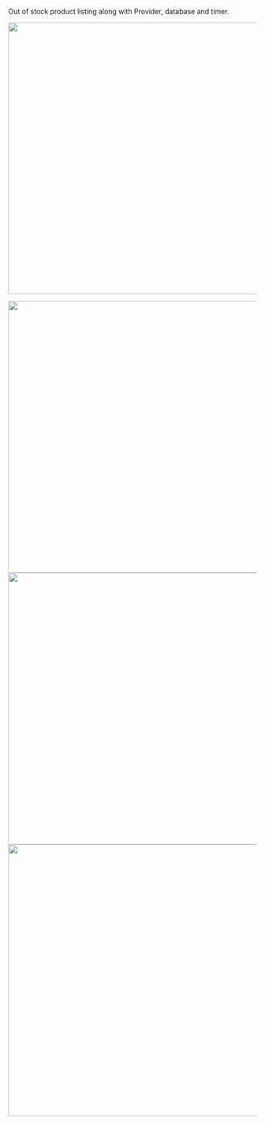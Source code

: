 

Out of stock product listing along with Provider, database and timer.

<img src="https://user-images.githubusercontent.com/111557931/214486584-f72e426b-bf85-4121-8275-fabcc03271f6.mp4" style=" height:550; " data-target="animated-image.originalImage">

<img src="https://user-images.githubusercontent.com/111557931/214486593-91a510f7-446c-4208-a375-3e2372dc952f.jpg" style=" height:550px; " data-target="animated-image.originalImage"> <img src="(https://user-images.githubusercontent.com/111557931/214487018-1d1286db-61b0-4297-884f-c64361fc8939.jpg" style=" height:550px; " data-target="animated-image.originalImage"> <img src="(https://user-images.githubusercontent.com/111557931/214487028-7c5bc191-7d10-4a02-9e08-70dcefc1f3bd.jpg" style=" height:550px; " data-target="animated-image.originalImage">

